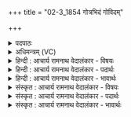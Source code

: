 +++
title = "02-3_1854 गोत्रभिदं गोविदम्"

+++
<details><summary>पदपाठः</summary>

गो꣣त्रभि꣡द꣢म्। गो꣣त्र। भि꣡द꣢꣯म्। गो꣣वि꣡द꣢म्। गो꣣। वि꣡द꣢꣯म्। व꣡ज्र꣢꣯बाहुम्। व꣡ज्र꣢꣯। बा꣣हुम्। ज꣡य꣢꣯न्तम्। अ꣡ज्म꣢꣯। प्र꣣मृण꣡न्त꣢म्। प्र꣣। मृण꣡न्त꣢꣯म्। ओ꣡ज꣢꣯सा। इ꣣म꣢म्। स꣣जाताः। स। जाताः। अ꣡नु꣢꣯। वी꣣रयध्वम्। इ꣡न्द्र꣢꣯म्। स꣣खायः। स। खायः। अ꣡नु꣢꣯। सम्। र꣣भध्वम्। १८५४।
</details>

<details><summary>अधिमन्त्रम् (VC)</summary>

- इन्द्रः
- अप्रतिरथ ऐन्द्रः
- त्रिष्टुप्
- धैवतः
</details>

<details><summary>हिन्दी : आचार्य रामनाथ वेदालंकार - विषयः</summary>

अब जीवात्मा के नेतृत्व में विजयलाभ करने के लिए वीरों को प्रोत्साहन देते हैं।
</details>

<details><summary>हिन्दी : आचार्य रामनाथ वेदालंकार - पदार्थः</summary>

पदार्थान्वय -  (गोत्रभिदम्) अविद्या,अस्मिता आदि क्लेश रूप पर्वतों को तोड़नेवाले, (गोविदम्) विवेक-प्रकाश की किरणों को प्राप्त करनेवाले, (वज्रबाहुम्) अशुद्धि के क्षय तथा ज्ञान की दीप्ति के लिए यम,नियम,आसन,प्राणायाम,प्रत्याहार,धारणा,ध्यान,समाधि रूप वज्र को ग्रहण करनेवाले, (अज्म) देवासुरसङ्ग्राम को (जयन्तम्) जीतनेवाले, (अजोसा) बल से (प्रमृणन्तम्) आन्तरिक शत्रुओं को कुचलनेवाले (इमम् अनु) इस जीवात्मा का अनुसरण करके,हे (सजाताः) शरीर के साथ उत्पन्न मन,बुद्धि,प्राण,आदियो ! तुम (वीरयध्वम्) वीरता दिखाओ। हे (सखायः) मित्रो ! तुम (इन्द्रम् अनु) जीवात्मा का अनुसरण करते हुए (संरभध्वम्) वीरतापूर्ण कार्यों को आरम्भ करो ॥३॥
</details>

<details><summary>हिन्दी : आचार्य रामनाथ वेदालंकार - भावार्थः</summary>

भावार्थ -  शरीर के अन्दर जीवात्मा नाम का महापराक्रमी सेनापति पूरी रणसज्जा के साथ विद्यमान है,जिसे सब विघ्नों को पराजित करके देवासुरसङ्ग्राम में विजय पाना योग्य है ॥३॥
</details>

<details><summary>संस्कृत : आचार्य रामनाथ वेदालंकार - विषयः</summary>

अथ जीवात्मनो नेतृत्वे विजयलाभाय वीरान् प्रोत्साहयति।
</details>

<details><summary>संस्कृत : आचार्य रामनाथ वेदालंकार - पदार्थः</summary>

पदार्थान्वय -  (गोत्रभिदम्) अविद्याऽस्मितादिक्लेशरूपपर्वतानां भेत्तारम्, (गोविदम्) विवेकप्रकाशरश्मीनां लब्धारम्, (वज्रबाहुम्) अशुद्धिक्षयार्थं ज्ञानदीप्त्यर्थं च गृहीतयमनियमासनप्राणायामप्रत्याहारधारणाध्यान-समाधिरूपवज्रम्, (अज्म) देवासुरसंग्रामम् (जयन्तं) विजयमानम्, (ओजसा) बलेन (प्रमृणन्तम्) आभ्यन्तरान् शत्रून् प्रहिंसन्तम् (इमम् अनु) एतं जीवात्मानम् अनुसृत्य,हे (सजाताः) देहे सहोत्पन्ना मनोबुद्धिप्राणादयः ! यूयम् (वीरयध्वम्) वीरतां प्रदर्शयत,हे (सखायः) सुहृदः यूयम् (इन्द्रम् अनु) जीवात्मानमनुसृत्य (संरभध्वम्) वीरकार्याणि प्रारभध्वम् ॥३॥२
</details>

<details><summary>संस्कृत : आचार्य रामनाथ वेदालंकार - भावार्थः</summary>

भावार्थ -  देहाभ्यन्तरे जीवो नाम महापराक्रमः सेनापतिः सम्पूर्णरणसज्जया सह समवस्थितोऽस्ति यः सर्वान् विघ्नान् पराजित्य देवासुरसंग्रामे विजयं लब्धुमर्हति ॥३॥
</details>